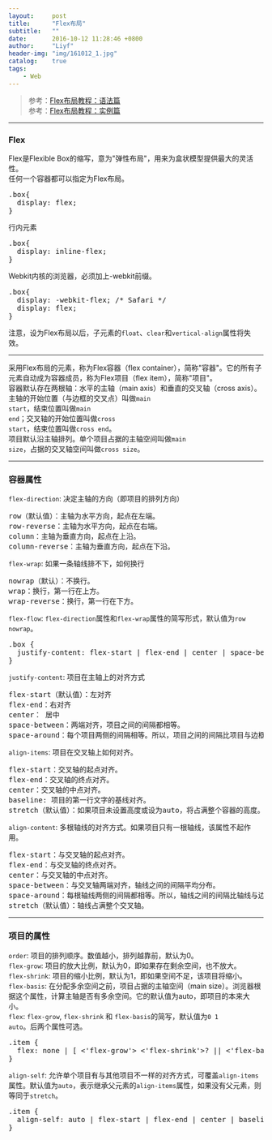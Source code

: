 ```yaml
---
layout:     post
title:      "Flex布局"
subtitle:   ""
date:       2016-10-12 11:28:46 +0800
author:     "Liyf"
header-img: "img/161012_1.jpg"
catalog:    true
tags: 
    - Web
---
```

> 参考：[Flex布局教程：语法篇](http://www.ruanyifeng.com/blog/2015/07/flex-grammar.html) <br>
> 参考：[Flex布局教程：实例篇](http://www.ruanyifeng.com/blog/2015/07/flex-examples.html) <br>

---

###  Flex
Flex是Flexible Box的缩写，意为"弹性布局"，用来为盒状模型提供最大的灵活性。<br>
任何一个容器都可以指定为Flex布局。
<pre>
.box{
  display: flex;
}
</pre>
行内元素
<pre>
.box{
  display: inline-flex;
}
</pre>
Webkit内核的浏览器，必须加上-webkit前缀。
<pre>
.box{
  display: -webkit-flex; /* Safari */
  display: flex;
}
</pre>
注意，设为Flex布局以后，子元素的<code>float</code>、<code>clear</code>和<code>vertical-align</code>属性将失效。

---
采用Flex布局的元素，称为Flex容器（flex container），简称"容器"。它的所有子元素自动成为容器成员，称为Flex项目（flex item），简称"项目"。<br>
容器默认存在两根轴：水平的主轴（main axis）和垂直的交叉轴（cross axis）。主轴的开始位置（与边框的交叉点）叫做<code>main start</code>，结束位置叫做<code>main end</code>；交叉轴的开始位置叫做<code>cross start</code>，结束位置叫做<code>cross end</code>。<br>
项目默认沿主轴排列。单个项目占据的主轴空间叫做<code>main size</code>，占据的交叉轴空间叫做<code>cross size</code>。

---

###  容器属性
<code>flex-direction</code>: 决定主轴的方向（即项目的排列方向）
<pre>
row（默认值）：主轴为水平方向，起点在左端。
row-reverse：主轴为水平方向，起点在右端。
column：主轴为垂直方向，起点在上沿。
column-reverse：主轴为垂直方向，起点在下沿。
</pre>
<code>flex-wrap</code>: 如果一条轴线排不下，如何换行
<pre>
nowrap（默认）：不换行。
wrap：换行，第一行在上方。
wrap-reverse：换行，第一行在下方。
</pre>
<code>flex-flow</code>: <code>flex-direction</code>属性和<code>flex-wrap</code>属性的简写形式，默认值为<code>row nowrap</code>。
<pre>
.box {
  justify-content: flex-start | flex-end | center | space-between | space-around;
}
</pre>
<code>justify-content</code>: 项目在主轴上的对齐方式
<pre>
flex-start（默认值）：左对齐
flex-end：右对齐
center： 居中
space-between：两端对齐，项目之间的间隔都相等。
space-around：每个项目两侧的间隔相等。所以，项目之间的间隔比项目与边框的间隔大一倍。
</pre>
<code>align-items</code>: 项目在交叉轴上如何对齐。
<pre>flex-start：交叉轴的起点对齐。
flex-end：交叉轴的终点对齐。
center：交叉轴的中点对齐。
baseline: 项目的第一行文字的基线对齐。
stretch（默认值）：如果项目未设置高度或设为auto，将占满整个容器的高度。
</pre>
<code>align-content</code>: 多根轴线的对齐方式。如果项目只有一根轴线，该属性不起作用。
<pre>
flex-start：与交叉轴的起点对齐。
flex-end：与交叉轴的终点对齐。
center：与交叉轴的中点对齐。
space-between：与交叉轴两端对齐，轴线之间的间隔平均分布。
space-around：每根轴线两侧的间隔都相等。所以，轴线之间的间隔比轴线与边框的间隔大一倍。
stretch（默认值）：轴线占满整个交叉轴。
</pre>

---

###  项目的属性
<code>order</code>: 项目的排列顺序。数值越小，排列越靠前，默认为0。<br>
<code>flex-grow</code>: 项目的放大比例，默认为0，即如果存在剩余空间，也不放大。<br>
<code>flex-shrink</code>: 项目的缩小比例，默认为1，即如果空间不足，该项目将缩小。<br>
<code>flex-basis</code>: 在分配多余空间之前，项目占据的主轴空间（main size）。浏览器根据这个属性，计算主轴是否有多余空间。它的默认值为auto，即项目的本来大小。<br>
<code>flex</code>: <code>flex-grow</code>, <code>flex-shrink</code> 和 <code>flex-basis</code>的简写，默认值为<code>0 1 auto</code>。后两个属性可选。
<pre>
.item {
  flex: none | [ <'flex-grow'> <'flex-shrink'>? || <'flex-basis'> ]
}
</pre>
<code>align-self</code>: 允许单个项目有与其他项目不一样的对齐方式，可覆盖<code>align-items</code>属性。默认值为<code>auto</code>，表示继承父元素的<code>align-items</code>属性，如果没有父元素，则等同于<code>stretch</code>。
<pre>
.item {
  align-self: auto | flex-start | flex-end | center | baseline | stretch;
}
</pre>